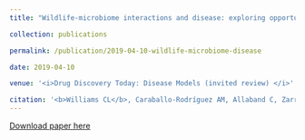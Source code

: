 ```yaml
---
title: "Wildlife-microbiome interactions and disease: exploring opportunities for disease mitigation across ecological scales"

collection: publications

permalink: /publication/2019-04-10-wildlife-microbiome-disease

date: 2019-04-10

venue: '<i>Drug Discovery Today: Disease Models (invited review) </i>'

citation: '<b>Williams CL</b>, Caraballo-Rodríguez AM, Allaband C, Zarrinpar A, Knight R, Gauglitz JM (2019). Wildlife-microbiome interactions and disease: exploring opportunities for disease mitigation across ecological scales, Drug Discovery Today: Disease Models, 28: 105-115.'
---
```


[Download paper here](https://doi.org/10.1016/j.ddmod.2019.08.012)
